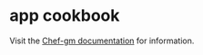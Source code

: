 # app cookbook


Visit the [Chef-gm documentation](http://jsnrkd.github.io/chef-gm) for information.


